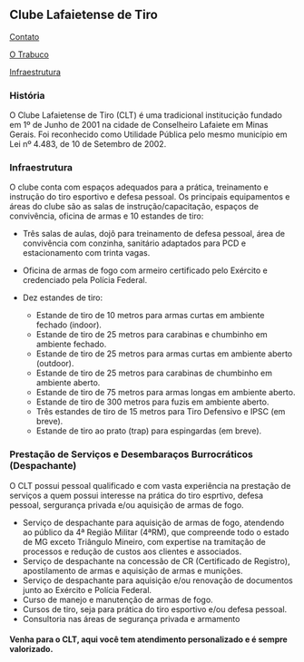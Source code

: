 ## Clube Lafaietense de Tiro

[Contato](/about/contact.md)

[O Trabuco](/publicacoes/trabuco/trabuco.md)

[Infraestrutura](/pages/infraestrutura.md)


### História
O Clube Lafaietense de Tiro (CLT) é uma tradicional institucição fundado em 1º de Junho de 2001 na cidade de Conselheiro Lafaiete em Minas Gerais. Foi reconhecido como Utilidade Pública pelo mesmo município em Lei nº 4.483, de 10 de Setembro de 2002.

### Infraestrutura
O clube conta com espaços adequados para a prática, treinamento e instrução do tiro esportivo e defesa pessoal. Os principais equipamentos e áreas do clube são as salas de instrução/capacitação, espaços de convivência, oficina de armas e 10 estandes de tiro:

- Três salas de aulas, dojô para treinamento de defesa pessoal, área de convivência com conzinha, sanitário adaptados para PCD e estacionamento com trinta vagas.

- Oficina de armas de fogo com armeiro certificado pelo Exército e credenciado pela Polícia Federal.

- Dez estandes de tiro:
    
    - Estande de tiro de 10 metros para armas curtas em ambiente fechado (indoor).
    - Estande de tiro de 25 metros para carabinas e chumbinho em ambiente fechado.
    - Estande de tiro de 25 metros para armas curtas em ambiente aberto (outdoor).
    - Estande de tiro de 25 metros para carabinas de chumbinho em ambiente aberto.
    - Estande de tiro de 75 metros para armas longas em ambiente aberto.
    - Estande de tiro de 300 metros para fuzis em ambiente aberto.
    - Três estandes de tiro de 15 metros para Tiro Defensivo e IPSC (em breve).
    - Estande de tiro ao prato (trap) para espingardas (em breve).


### Prestação de Serviços e Desembaraços Burrocráticos (Despachante)
O CLT possui pessoal qualificado e com vasta experiência na prestação de serviços a quem possui interesse na prática do tiro esprtivo, defesa pessoal, sergurança privada e/ou aquisição de armas de fogo. 

- Serviço de despachante para aquisição de armas de fogo, atendendo ao público da 4ª Região Militar (4ªRM), que compreende todo o estado de MG exceto Triângulo Mineiro, com expertise na tramitação de processos e redução de custos aos clientes e associados.
- Serviço de despachante na concessão de CR (Certificado de Registro), apostilamento de armas e aquisição de armas e munições.
- Serviço de despachante para aquisição e/ou renovação de documentos junto ao Exército e Polícia Federal.
- Curso de manejo e manutenção de armas de fogo.
- Cursos de tiro, seja para prática do tiro esportivo e/ou defesa pessoal.
- Consultoria nas áreas de segurança privada e armamento


#### Venha para o CLT, aqui você tem atendimento personalizado e é sempre valorizado.

